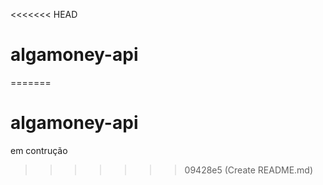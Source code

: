 <<<<<<< HEAD
# algamoney-api
=======
# algamoney-api

em contrução
>>>>>>> 09428e5 (Create README.md)
